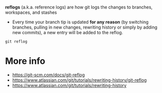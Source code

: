 
**reflogs** (a.k.a. reference logs) are how git logs the changes to branches, workspaces, and stashes
- Every time your branch tip is updated **for any reason** (by switching branches, pulling in new changes, rewriting history or simply by adding new commits), a new entry will be added to the reflog.


`git reflog`


# More info
- https://git-scm.com/docs/git-reflog
- https://www.atlassian.com/git/tutorials/rewriting-history/git-reflog
- https://www.atlassian.com/git/tutorials/rewriting-history